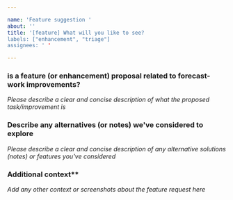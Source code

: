 ```yaml
---

name: 'Feature suggestion '
about: ''
title: '[feature] What will you like to see?
labels: ["enhancement", "triage"]
assignees: ' '

---
```


### is a feature (or enhancement) proposal related to forecast-work improvements?

_Please describe a clear and concise description of what the proposed task/improvement is_


### Describe any alternatives (or notes) we've considered to explore

_Please describe a clear and concise description of any alternative solutions (notes) or features you've considered_

### Additional context**
_Add any other context or screenshots about the feature request here_
